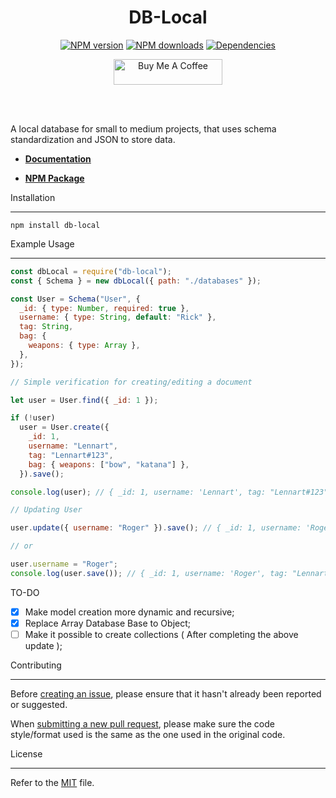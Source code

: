 <div align="center">
	<h1>DB-Local</h1>
	<p>
		<a href="https://www.npmjs.com/package/db-local"><img src="https://img.shields.io/npm/v/db-local.svg?color=3884FF&label=npm" alt="NPM version" /></a>
	<a href="https://www.npmjs.com/package/db-local"><img src="https://img.shields.io/npm/dt/db-local.svg?color=3884FF" alt="NPM downloads" /></a>
	<a href="https://www.npmjs.com/package/db-local"><img src="https://img.shields.io/badge/dependencies-0-brightgreen?color=3884FF" alt="Dependencies" /></a>
	</p>
	<p>
		<a href="https://www.buymeacoffee.com/lenxsr" target="_blank"><img src="https://cdn.buymeacoffee.com/buttons/default-blue.png" alt="Buy Me A Coffee" height="41" width="174"></a>
	</p>
	<br><br>
</div>

A local database for small to medium projects, that uses schema standardization and JSON to store data.

- **[Documentation](https://db-local.gitbook.io/docs/starting)**

- **[NPM Package](https://npmjs.com/package/db-local)**

Installation

---

```
npm install db-local
```

Example Usage

---

```js
const dbLocal = require("db-local");
const { Schema } = new dbLocal({ path: "./databases" });

const User = Schema("User", {
  _id: { type: Number, required: true },
  username: { type: String, default: "Rick" },
  tag: String,
  bag: {
    weapons: { type: Array },
  },
});

// Simple verification for creating/editing a document

let user = User.find({ _id: 1 });

if (!user)
  user = User.create({
    _id: 1,
    username: "Lennart",
    tag: "Lennart#123",
    bag: { weapons: ["bow", "katana"] },
  }).save();

console.log(user); // { _id: 1, username: 'Lennart', tag: "Lennart#123" bag: { weapons: [ 'bow', 'katana' ] } }

// Updating User

user.update({ username: "Roger" }).save(); // { _id: 1, username: 'Roger', tag: "Lennart#123", bag: { weapons: [ 'bow', 'katana' ] } }

// or

user.username = "Roger";
console.log(user.save()); // { _id: 1, username: 'Roger', tag: "Lennart#123", bag: { weapons: [ 'bow', 'katana' ] } }
```

TO-DO

- [x] Make model creation more dynamic and recursive;
- [x] Replace Array Database Base to Object;
- [ ] Make it possible to create collections ( After completing the above update );

Contributing

---

Before [creating an issue](https://github.com/Lenn-xsr/db-local/issues), please ensure that it hasn't already been reported or suggested.

When [submitting a new pull request](https://github.com/Lenn-xsr/db-local/pulls), please make sure the code style/format used is the same as the one used in the original code.

License

---

Refer to the [MIT](https://choosealicense.com/licenses/mit/) file.
